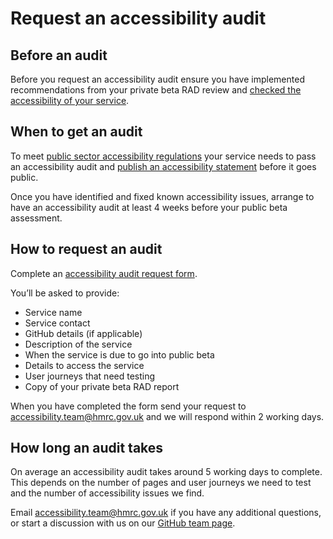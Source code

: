 # Request an accessibility audit

## Before an audit

Before you request an accessibility audit ensure you have implemented recommendations from your  private beta RAD review and [checked the accessibility of your service](check-your-services-accessibility-before-you-get-an-audit.md).

## When to get an audit

To meet [public sector accessibility regulations](https://www.gov.uk/guidance/accessibility-requirements-for-public-sector-websites-and-apps) your service needs to pass an accessibility audit and [publish an accessibility statement](publish-an-accessibility-statement-before-your-service-goes-public.md) before it goes public.

Once you have identified and fixed known accessibility issues, arrange to have an accessibility audit at least 4 weeks before your public beta assessment.

## How to request an audit

Complete an [accessibility audit request form](hmrc-accessibility-audit-request.docx).

You’ll be asked to provide:

- Service name
- Service contact
- GitHub details (if applicable)
- Description of the service
- When the service is due to go into public beta
- Details to access the service
- User journeys that need testing
- Copy of your private beta RAD report

When you have completed the form send your request to <accessibility.team@hmrc.gov.uk> and we will respond within 2 working days.

## How long an audit takes

On average  an accessibility audit takes around 5 working days to complete. This depends on the number of pages and user journeys we need to test and the number of accessibility issues we find.

Email <accessibility.team@hmrc.gov.uk> if you have any additional questions, or start a discussion with us on our [GitHub team page](https://github.com/orgs/hmrc/teams/disc).
